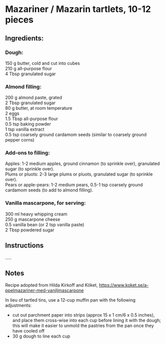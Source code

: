 # Mazariner / Mazarin tartlets, 10-12 pieces  
  
## Ingredients:

### Dough:  
150 g butter, cold and cut into cubes  
210 g all-purpose flour  
4 Tbsp granulated sugar  

### Almond filling:  
200 g almond paste, grated  
2 Tbsp granulated sugar  
80 g butter, at room temperature  
2 eggs  
1.5 Tbsp all-purpose flour  
0.5 tsp baking powder  
1 tsp vanilla extract  
0.5 tsp coarsely ground cardamom seeds (similar to coarsely ground pepper corns)  

### Add-ons to filling:  
Apples: 1-2 medium apples, ground cinnamon (to sprinkle over), granulated sugar (to sprinkle over).  
Plums or pluots: 2-3 large plums or pluots, granulated sugar (to sprinkle over).  
Pears or apple-pears: 1-2 medium pears, 0.5-1 tsp coarsely ground cardamom seeds (to add to almond filling).  

### Vanilla mascarpone, for serving:  
300 ml heavy whipping cream  
250 g mascarpone cheese  
0.5 vanilla bean (or 2 tsp vanilla paste)  
2 Tbsp powdered sugar  

## Instructions  
.....  

## Notes  
Recipe adopted from Hilda Kirkoff and Köket, https://www.koket.se/a-ppelmazariner-med-vaniljmascarpone  

In lieu of tartled tins, use a 12-cup muffin pan with the following adjustments:  
- cut out parchment paper into strips (approx 15 x 1 cm/6 x 0.5 inches), and place them cross-wise
into each cup before lining it with the dough; this will make it easier to unmold the pastries from the pan once they have
cooled off  
- 30 g dough to line each cup    
